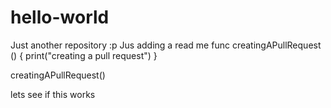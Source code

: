 # hello-world
Just another repository :p
Jus adding a read me
func creatingAPullRequest () {
print("creating a pull request")
}

creatingAPullRequest()

lets see if this works
